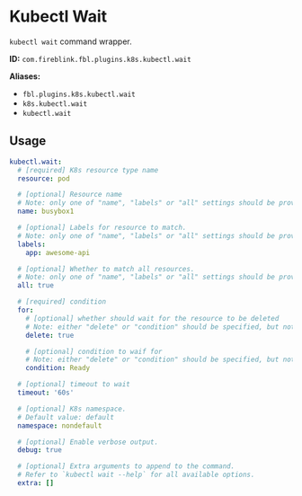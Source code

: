 # Kubectl Wait

`kubectl wait` command wrapper.

**ID:** `com.fireblink.fbl.plugins.k8s.kubectl.wait`

**Aliases:**

- `fbl.plugins.k8s.kubectl.wait`
- `k8s.kubectl.wait`
- `kubectl.wait`

## Usage

```yaml
kubectl.wait:
  # [required] K8s resource type name
  resource: pod

  # [optional] Resource name
  # Note: only one of "name", "labels" or "all" settings should be provided
  name: busybox1

  # [optional] Labels for resource to match.
  # Note: only one of "name", "labels" or "all" settings should be provided
  labels:
    app: awesome-api

  # [optional] Whether to match all resources.
  # Note: only one of "name", "labels" or "all" settings should be provided
  all: true

  # [required] condition
  for:
    # [optional] whether should wait for the resource to be deleted
    # Note: either "delete" or "condition" should be specified, but not both at the same time
    delete: true

    # [optional] condition to waif for
    # Note: either "delete" or "condition" should be specified, but not both at the same time
    condition: Ready

  # [optional] timeout to wait
  timeout: '60s'

  # [optional] K8s namespace.
  # Default value: default
  namespace: nondefault

  # [optional] Enable verbose output.
  debug: true

  # [optional] Extra arguments to append to the command.
  # Refer to `kubectl wait --help` for all available options.
  extra: []
```
